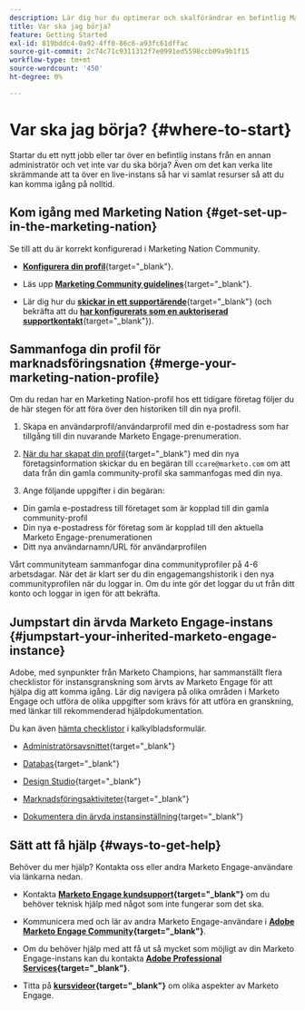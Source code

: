 ```yaml
---
description: Lär dig hur du optimerar och skalförändrar en befintlig Marketo Engage-instans som du har ärvt. Följ checklistan för att granska administratörsinställningar och upprätthålla databasens hygien.
title: Var ska jag börja?
feature: Getting Started
exl-id: 819bddc4-0a92-4ff0-86c6-a93fc61dffac
source-git-commit: 2c74c71c9311312f7e0991ed5598ccb09a9b1f15
workflow-type: tm+mt
source-wordcount: '450'
ht-degree: 0%

---
```


# Var ska jag börja? {#where-to-start}

Startar du ett nytt jobb eller tar över en befintlig instans från en annan administratör och vet inte var du ska börja? Även om det kan verka lite skrämmande att ta över en live-instans så har vi samlat resurser så att du kan komma igång på nolltid.

## Kom igång med Marketing Nation {#get-set-up-in-the-marketing-nation}

Se till att du är korrekt konfigurerad i Marketing Nation Community.

* [**Konfigurera din profil**](https://nation.marketo.com/){target="_blank"}.

* Läs upp [**Marketing Community guidelines**](https://nation.marketo.com/t5/community-guidelines/ct-p/community-guidelines){target="_blank"}.

* Lär dig hur du [**skickar in ett supportärende**](https://nation.marketo.com/t5/Knowledgebase/Submitting-a-Support-Case-to-Marketo-Support/ta-p/252201){target="_blank"} (och bekräfta att du [**har konfigurerats som en auktoriserad supportkontakt**](https://nation.marketo.com/t5/Knowledgebase/Managing-Authorized-Support-Contacts/ta-p/254341){target="_blank"}).

## Sammanfoga din profil för marknadsföringsnation {#merge-your-marketing-nation-profile}

Om du redan har en Marketing Nation-profil hos ett tidigare företag följer du de här stegen för att föra över den historiken till din nya profil.

1. Skapa en användarprofil/användarprofil med din e-postadress som har tillgång till din nuvarande Marketo Engage-prenumeration.

1. [När du har skapat din profil](https://nation.marketo.com/){target="_blank"} med din nya företagsinformation skickar du en begäran till `ccare@marketo.com` om att data från din gamla community-profil ska sammanfogas med din nya.

1. Ange följande uppgifter i din begäran:

* Din gamla e-postadress till företaget som är kopplad till din gamla community-profil
* Din nya e-postadress för företag som är kopplad till den aktuella Marketo Engage-prenumerationen
* Ditt nya användarnamn/URL för användarprofilen

Vårt communityteam sammanfogar dina communityprofiler på 4-6 arbetsdagar. När det är klart ser du din engagemangshistorik i den nya communityprofilen när du loggar in. Om du inte gör det loggar du ut från ditt konto och loggar in igen för att bekräfta.

## Jumpstart din ärvda Marketo Engage-instans  {#jumpstart-your-inherited-marketo-engage-instance}

Adobe, med synpunkter från Marketo Champions, har sammanställt flera checklistor för instansgranskning som ärvts av Marketo Engage för att hjälpa dig att komma igång. Lär dig navigera på olika områden i Marketo Engage och utföra de olika uppgifter som krävs för att utföra en granskning, med länkar till rekommenderad hjälpdokumentation.

Du kan även [hämta checklistor](/help/marketo/getting-started/inheriting-a-marketo-engage-instance/assets/adobe-marketo-engage-inherited-instance-admin-checklist.xlsx) i kalkylbladsformulär.

* [Administratörsavsnittet](/help/marketo/getting-started/inheriting-a-marketo-engage-instance/admin-section-checklist.md){target="_blank"}

* [Databas](/help/marketo/getting-started/inheriting-a-marketo-engage-instance/database-checklist.md){target="_blank"}

* [Design Studio](/help/marketo/getting-started/inheriting-a-marketo-engage-instance/design-studio-checklist.md){target="_blank"}

* [Marknadsföringsaktiviteter](/help/marketo/getting-started/inheriting-a-marketo-engage-instance/marketing-activities-checklist.md){target="_blank"}

* [Dokumentera din ärvda instansinställning](/help/marketo/getting-started/inheriting-a-marketo-engage-instance/document-your-setup.md){target="_blank"}

## Sätt att få hjälp {#ways-to-get-help}

Behöver du mer hjälp? Kontakta oss eller andra Marketo Engage-användare via länkarna nedan.

* Kontakta **[Marketo Engage kundsupport](https://nation.marketo.com/t5/Support/ct-p/Support){target="_blank"}** om du behöver teknisk hjälp med något som inte fungerar som det ska.

* Kommunicera med och lär av andra Marketo Engage-användare i **[Adobe Marketo Engage Community](https://nation.marketo.com/){target="_blank"}**.

* Om du behöver hjälp med att få ut så mycket som möjligt av din Marketo Engage-instans kan du kontakta **[Adobe Professional Services](https://business.adobe.com/products/marketo/services-support.html){target="_blank"}**.

* Titta på **[kursvideor](https://experienceleague.adobe.com/docs/marketo-learn/tutorials/overview.html){target="_blank"}** om olika aspekter av Marketo Engage.

